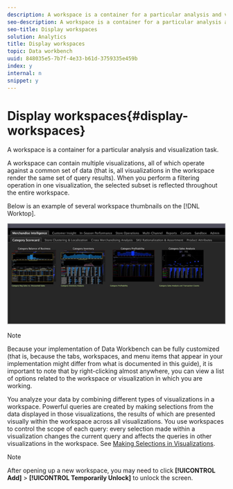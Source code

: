 ```yaml
---
description: A workspace is a container for a particular analysis and visualization task.
seo-description: A workspace is a container for a particular analysis and visualization task.
seo-title: Display workspaces
solution: Analytics
title: Display workspaces
topic: Data workbench
uuid: 848035e5-7b7f-4e33-b61d-3759335e459b
index: y
internal: n
snippet: y
---
```


# Display workspaces{#display-workspaces}

A workspace is a container for a particular analysis and visualization task.

 A workspace can contain multiple visualizations, all of which operate against a common set of data (that is, all visualizations in the workspace render the same set of query results). When you perform a filtering operation in one visualization, the selected subset is reflected throughout the entire workspace.

Below is an example of several workspace thumbnails on the [!DNL Worktop].

![](assets/client-wksp.png)

>[!NOTE]
>
>Because your implementation of Data Workbench can be fully customized (that is, because the tabs, workspaces, and menu items that appear in your implementation might differ from what is documented in this guide), it is important to note that by right-clicking almost anywhere, you can view a list of options related to the workspace or visualization in which you are working.

You analyze your data by combining different types of visualizations in a workspace. Powerful queries are created by making selections from the data displayed in those visualizations, the results of which are presented visually within the workspace across all visualizations. You use workspaces to control the scope of each query: every selection made within a visualization changes the current query and affects the queries in other visualizations in the workspace. See [Making Selections in Visualizations](../../../home/c-get-started/c-vis/c-sel-vis/c-sel-vis.md#concept-012870ec22c7476e9afbf3b8b2515746).

>[!NOTE]
>
>After opening up a new workspace, you may need to click **[!UICONTROL Add]** > **[!UICONTROL Temporarily Unlock]** to unlock the screen.

